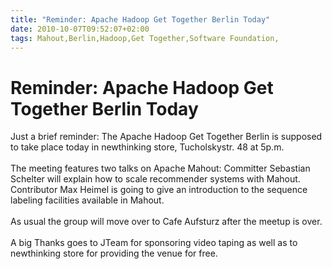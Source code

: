 ```yaml
---
title: "Reminder: Apache Hadoop Get Together Berlin Today"
date: 2010-10-07T09:52:07+02:00
tags: Mahout,Berlin,Hadoop,Get Together,Software Foundation,
---
```


# Reminder: Apache Hadoop Get Together Berlin Today


Just a brief reminder: The Apache Hadoop Get Together Berlin is supposed to take place today in newthinking store, 
Tucholskystr. 48 at 5p.m.<br><br>The meeting features two talks on Apache Mahout: Committer Sebastian Schelter will 
explain how to scale recommender systems with Mahout. Contributor Max Heimel is going to give an introduction to the 
sequence labeling facilities available in Mahout.<br><br>As usual the group will move over to Cafe Aufsturz after the 
meetup is over.<br><br>A big Thanks goes to JTeam for sponsoring video taping as well as to newthinking store for 
providing the venue for free.
